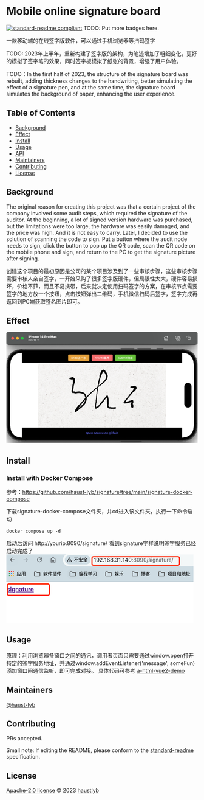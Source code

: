 # Mobile online signature board

[![standard-readme compliant](https://img.shields.io/badge/standard--readme-OK-green.svg?style=flat-square)](https://github.com/RichardLitt/standard-readme)
TODO: Put more badges here.

一款移动端的在线签字版软件，可以通过手机浏览器等扫码签字

TODO: 2023年上半年，重新构建了签字版的架构，为笔迹增加了粗细变化，更好的模拟了签字笔的效果，同时签字板模拟了纸张的背景，增强了用户体验。

TODO：In the first half of 2023, the structure of the signature board was rebuilt, adding thickness changes to the handwriting, better simulating the effect of a signature pen, and at the same time, the signature board simulates the background of paper, enhancing the user experience.

## Table of Contents

- [Background](#background)
- [Effect](#effect)
- [Install](#install)
- [Usage](#usage)
- [API](#api)
- [Maintainers](#maintainers)
- [Contributing](#contributing)
- [License](#license)

## Background

The original reason for creating this project was that a certain project of the company involved some audit steps, which required the signature of the auditor. At the beginning, a lot of signed version hardware was purchased, but the limitations were too large, the hardware was easily damaged, and the price was high. And it is not easy to carry. Later, I decided to use the solution of scanning the code to sign. Put a button where the audit node needs to sign, click the button to pop up the QR code, scan the QR code on the mobile phone and sign, and return to the PC to get the signature picture after signing.

创建这个项目的最初原因是公司的某个项目涉及到了一些审核步骤，这些审核步骤需要审核人亲自签字，一开始采购了很多签字版硬件，但局限性太大，硬件容易损坏，价格不菲，而且不易携带，后来就决定使用扫码签字的方案，在审核节点需要签字的地方放一个按钮，点击按钮弹出二维码，手机微信扫码后签字，签字完成再返回到PC端获取签名图片即可。


## Effect

![img1.png](document/img1.png)

## Install

### Install with Docker Compose

参考：https://github.com/haust-lyb/signature/tree/main/signature-docker-compose

下载signature-docker-compose文件夹，并cd进入该文件夹，执行一下命令启动
```shell
docker compose up -d
```

启动后访问 http://yourip:8090/signature/
看到signature字样说明签字服务已经启动完成了
![it works](document/img3.png)


## Usage

原理：利用浏览器多窗口之间的通讯，调用者页面只需要通过window.open打开特定的签字服务地址，并通过window.addEventListener('message', someFun)添加窗口间通信监听，即可完成对接。
具体代码可参考 [a-html-vue2-demo](https://github.com/haust-lyb/signature/blob/main/springboot-demo/src/main/resources/templates/index.html)

## Maintainers

[@haust-lyb](https://github.com/haustlyb)

## Contributing

PRs accepted.

Small note: If editing the README, please conform to the [standard-readme](https://github.com/RichardLitt/standard-readme) specification.

## License

[Apache-2.0 license](https://github.com/haust-lyb/signature/blob/main/LICENSE) © 2023 [haustlyb](https://github.com/haust-lyb)
